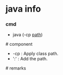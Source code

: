 # java info

### cmd

- java (-cp [path](:path)) 

\# component

- -cp   : Apply class path.
- ':'   : Add the path.

\# remarks
